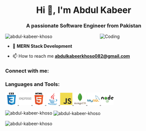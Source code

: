 <h1 align="center">Hi 👋, I'm Abdul Kabeer</h1>
<h3 align="center">A passionate Software Engineer from Pakistan</h3>

<img align="right" width="200px" alt="Coding" src="https://png.pngtree.com/png-vector/20240529/ourmid/pngtree-web-programmer-avatar-png-image_12529205.png">

<p align="left"> <img src="https://komarev.com/ghpvc/?username=abdul-kabeer-khoso&label=Profile%20views&color=0e75b6&style=flat" alt="abdul-kabeer-khoso" /> </p>

- 🔭 **MERN Stack Development**

- 📫 How to reach me **abdulkabeerkhoso082@gmail.com**

<h3 align="left">Connect with me:</h3>
<p align="left">
</p>

<h3 align="left">Languages and Tools:</h3>
<p align="left"> <a href="https://www.w3schools.com/css/" target="_blank" rel="noreferrer"> <img src="https://raw.githubusercontent.com/devicons/devicon/master/icons/css3/css3-original-wordmark.svg" alt="css3" width="40" height="40"/> </a> <a href="https://expressjs.com" target="_blank" rel="noreferrer"> <img src="https://raw.githubusercontent.com/devicons/devicon/master/icons/express/express-original-wordmark.svg" alt="express" width="40" height="40"/> </a> <a href="https://www.w3.org/html/" target="_blank" rel="noreferrer"> <img src="https://raw.githubusercontent.com/devicons/devicon/master/icons/html5/html5-original-wordmark.svg" alt="html5" width="40" height="40"/> </a> <a href="https://www.java.com" target="_blank" rel="noreferrer"> <img src="https://raw.githubusercontent.com/devicons/devicon/master/icons/java/java-original.svg" alt="java" width="40" height="40"/> </a> <a href="https://developer.mozilla.org/en-US/docs/Web/JavaScript" target="_blank" rel="noreferrer"> <img src="https://raw.githubusercontent.com/devicons/devicon/master/icons/javascript/javascript-original.svg" alt="javascript" width="40" height="40"/> </a> <a href="https://www.mongodb.com/" target="_blank" rel="noreferrer"> <img src="https://raw.githubusercontent.com/devicons/devicon/master/icons/mongodb/mongodb-original-wordmark.svg" alt="mongodb" width="40" height="40"/> </a> <a href="https://www.mysql.com/" target="_blank" rel="noreferrer"> <img src="https://raw.githubusercontent.com/devicons/devicon/master/icons/mysql/mysql-original-wordmark.svg" alt="mysql" width="40" height="40"/> </a> <a href="https://nodejs.org" target="_blank" rel="noreferrer"> <img src="https://raw.githubusercontent.com/devicons/devicon/master/icons/nodejs/nodejs-original-wordmark.svg" alt="nodejs" width="40" height="40"/> </a> </p>

<p><img align="left" src="https://github-readme-stats.vercel.app/api/top-langs?username=abdul-kabeer-khoso&show_icons=true&locale=en&layout=compact" alt="abdul-kabeer-khoso" /></p>

<p>&nbsp;<img align="center" src="https://github-readme-stats.vercel.app/api?username=abdul-kabeer-khoso&show_icons=true&locale=en" alt="abdul-kabeer-khoso" /></p>

<p><img align="center" src="https://github-readme-streak-stats.herokuapp.com/?user=abdul-kabeer-khoso&" alt="abdul-kabeer-khoso" /></p>
